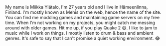 My name is Miikka Ylätalo, I'm 27 years old and I live in Hämeenlinna, Finland. I'm mostly known as Mehis on the web, hence the name of the site. You can find me modding games and maintaining game servers on my free time. When I'm not working on my projects, you might catch me messing around with older games. Hit me up, if you play Quake 2 😋. I like to jam to music while I work on things. I mostly listen to drum & bass and ambient genres. It's safe to say that I can't promise a quiet working environment. 😂
